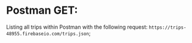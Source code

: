 # Postman GET:

Listing all trips within Postman with the following request: `https://trips-48955.firebaseio.com/trips.json`;
